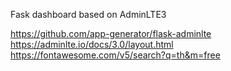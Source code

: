 Fask dashboard based on AdminLTE3

https://github.com/app-generator/flask-adminlte
https://adminlte.io/docs/3.0/layout.html
https://fontawesome.com/v5/search?q=th&m=free